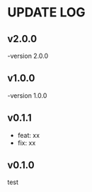 # UPDATE LOG

## v2.0.0

-version 2.0.0

## v1.0.0
-version 1.0.0

## v0.1.1

- feat: xx
- fix: xx

## v0.1.0

test

